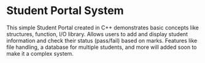 # Student Portal System
This simple Student Portal created in C++ demonstrates basic concepts like structures, function, I/O library. Allows users to add and display student information and check their status (pass/fail) based on marks. Features like file handling, a database for multiple students, and more will added soon to make it a complex system.
